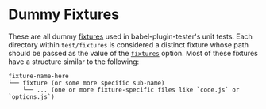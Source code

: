 # Dummy Fixtures

These are all dummy [fixtures](/README.md#fixtures) used in
babel-plugin-tester's unit tests. Each directory within `test/fixtures` is
considered a distinct fixture whose path should be passed as the value of the
[`fixtures`](/README.md#fixtures) option. Most of these fixtures have a
structure similar to the following:

```text
fixture-name-here
└── fixture (or some more specific sub-name)
    └── ... (one or more fixture-specific files like `code.js` or `options.js`)
```
